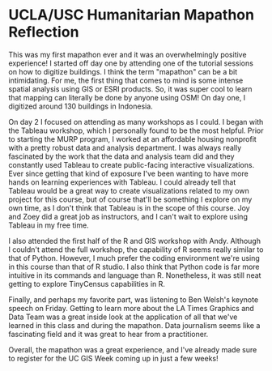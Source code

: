 # UCLA/USC Humanitarian Mapathon Reflection
This was my first mapathon ever and it was an overwhelmingly positive experience! I started off day one by attending one of the tutorial sessions on how to digitize buildings. I think the term "mapathon" can be a bit intimidating. For me, the first thing that comes to mind is some intense spatial analysis using GIS or ESRI products. So, it was super cool to learn that mapping can literally be done by anyone using OSM! On day one, I digitized around 130 buildings in Indonesia.   

On day 2 I focused on attending as many workshops as I could. I began with the Tableau workshop, which I personally found to be the most helpful. Prior to starting the MURP program, I worked at an affordable housing nonprofit with a pretty robust data and analysis department. I was always really fascinated by the work that the data and analysis team did and they constantly used Tableau to create public-facing interactive visualizations. Ever since getting that kind of exposure I've been wanting to have more hands on learning experiences with Tableau. I could already tell that Tableau would be a great way to create visualizations related to my own project for this course, but of course that'll be something I explore on my own time, as I don't think that Tableau is in the scope of this course. Joy and Zoey did a great job as instructors, and I can't wait to explore using Tableau in my free time. 

I also attended the first half of the R and GIS workshop with Andy. Although I couldn't attend the full workshop, the capability of R seems really similar to that of Python. However, I much prefer the coding environment we're using in this course than that of R studio. I also think that Python code is far more intuitive in its commands and language than R. Nonetheless, it was still neat getting to explore TinyCensus capabilities in R. 

Finally, and perhaps my favorite part, was listening to Ben Welsh's keynote speech on Friday. Getting to learn more about the LA Times Graphics and Data Team was a great inside look at the application of all that we've learned in this class and during the mapathon. Data journalism seems like a fascinating field and it was great to hear from a practitioner. 

Overall, the mapathon was a great experience, and I've already made sure to register for the UC GIS Week coming up in just a few weeks! 
